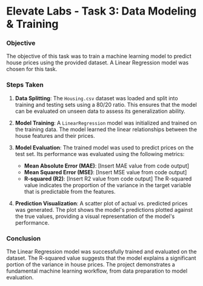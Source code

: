 # Elevate Labs - Task 3: Data Modeling & Training

### **Objective**
The objective of this task was to train a machine learning model to predict house prices using the provided dataset. A Linear Regression model was chosen for this task.

### **Steps Taken**

1.  **Data Splitting**: The `Housing.csv` dataset was loaded and split into training and testing sets using a 80/20 ratio. This ensures that the model can be evaluated on unseen data to assess its generalization ability.

2.  **Model Training**: A `LinearRegression` model was initialized and trained on the training data. The model learned the linear relationships between the house features and their prices.

3.  **Model Evaluation**: The trained model was used to predict prices on the test set. Its performance was evaluated using the following metrics:
    * **Mean Absolute Error (MAE)**: [Insert MAE value from code output]
    * **Mean Squared Error (MSE)**: [Insert MSE value from code output]
    * **R-squared (R2)**: [Insert R2 value from code output]
    The R-squared value indicates the proportion of the variance in the target variable that is predictable from the features.

4.  **Prediction Visualization**: A scatter plot of actual vs. predicted prices was generated. The plot shows the model's predictions plotted against the true values, providing a visual representation of the model's performance.

### **Conclusion**
The Linear Regression model was successfully trained and evaluated on the dataset. The R-squared value suggests that the model explains a significant portion of the variance in house prices. The project demonstrates a fundamental machine learning workflow, from data preparation to model evaluation.

